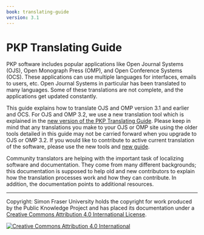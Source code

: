 ```yaml
---
book: translating-guide
version: 3.1
---
```


# PKP Translating Guide

PKP software includes popular applications like Open Journal Systems (OJS), Open Monograph Press (OMP), and Open Conference Systems (OCS). These applications can use multiple languages for interfaces, emails to users, etc. Open Journal Systems in particular has been translated to many languages. Some of these translations are not complete, and the applications get updated constantly.

This guide explains how to translate OJS and OMP version 3.1 and earlier and OCS. For OJS and OMP 3.2, we use a new translation tool which is explained in the [new version of the PKP Translating Guide](https://docs.pkp.sfu.ca/translating-guide/en/). Please keep in mind that any translations you make to your OJS or OMP site using the older tools detailed in this guide may not be carried forward when you upgrade to OJS or OMP 3.2. If you would like to contribute to active current translation of the software, please use the new tools and [new guide](https://docs.pkp.sfu.ca/translating-guide/en/).

Community translators are helping with the important task of localizing software and documentation. They come from many different backgrounds; this documentation is supposed to help old and new contributors to explain how the translation processes work and how they can contribute. In addition, the documentation points to additional resources.

----
Copyright: Simon Fraser University holds the copyright for work produced by the Public Knowledge Project and has placed its documentation under a [Creative Commons Attribution 4.0 International License](https://creativecommons.org/licenses/by/4.0/).

[![](https://licensebuttons.net/l/by/4.0/88x31.png "Creative Commons Attribution 4.0 International")](https://creativecommons.org/licenses/by/4.0/)
